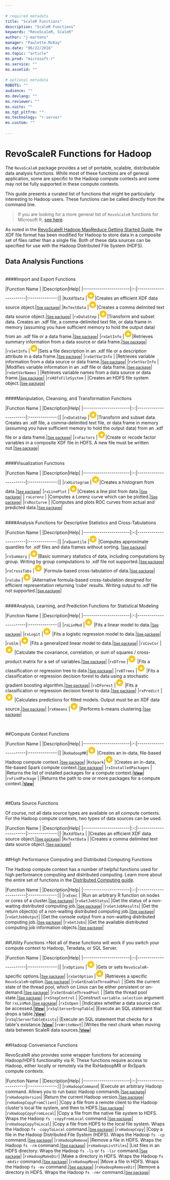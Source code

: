 ```yaml
---

# required metadata
title: "ScaleR Functions"
description: "ScaleR Functions"
keywords: "RevoScaleR, ScaleR"
author: "j-martens"
manager: "Paulette.McKay"
ms.date: "06/22/2016"
ms.topic: "article"
ms.prod: "microsoft-r"
ms.service: ""
ms.assetid: ""

# optional metadata
ROBOTS: ""
audience: ""
ms.devlang: ""
ms.reviewer: ""
ms.suite: ""
ms.tgt_pltfrm: ""
ms.technology: "r-server"
ms.custom: ""

---
```


# RevoScaleR Functions for Hadoop

The `RevoScaleR` package provides a set of portable, scalable, distributable data analysis functions. While most of these functions are of general application, some are specific to the Hadoop compute contexts and some may not be fully supported in these compute contexts. 

This guide presents a curated list of functions that might be particularly interesting to Hadoop users. These functions can be called directly from the command line. 

>If you are looking for a more general list of `RevoScaleR` functions for Microsoft R, [see here](scaler.md).

As noted in the [RevoScaleR Hadoop MapReduce Getting Started Guide](../scaler-hadoop-getting-started.md#composite), the XDF file format has been modified for Hadoop to store data in a composite set of files rather than a single file. Both of these data sources can be specified for use with the Hadoop Distributed File System (HDFS).

## Data Analysis Functions
<br />
####Import and Export Functions

|Function Name          | |Description|Help|
|-----------------------|:-:|-----------------------|:--------------:||
|`RxXdfData`       |![top](../media/award.png)|Creates an efficient XDF data source object.|<small>[See package](scaler.md#findmore)</small>|
|`RxTextData`      |![top](../media/award.png)|Creates a comma delimited text data source object.|<small>[See package](scaler.md#findmore)</small>|
|`rxDataStep`      |![top](../media/award.png)|Transform and subset data. Creates an .xdf file, a comma-delimited text file, or data frame in memory (assuming you have sufficient memory to hold the output data) from  an .xdf file or a data frame.|<small>[See package](scaler.md#findmore)</small>|
|`rxGetInfo`      |![top](../media/award.png)|Retrieves summary information from a data source or data frame.|<small>[See package](scaler.md#findmore)</small>|
|`rxSetInfo`       |![top](../media/award.png)|Sets a file description in an .xdf file or a description attribute in a data frame.|<small>[See package](scaler.md#findmore)</small>|
|`rxGetVarInfo`    | |Retrieves variable information from a data source or data frame.|<small>[See package](scaler.md#findmore)</small>|
|`rxSetVarInfo`    | |Modifies variable information in an .xdf file or data frame.|<small>[See package](scaler.md#findmore)</small>|
|`rxGetVarNames`   | |Retrieves variable names from a data source or data frame.|<small>[See package](scaler.md#findmore)</small>|
|`rxHdfsFileSystem`      | |Creates an HDFS file system object.|<small>[See package](scaler.md#findmore)</small>|



<br />
####Manipulation, Cleansing, and Transformation Functions

|Function Name          | |Description|Help|
|-----------------------|:-:|-----------------------|:--------------:||
|`rxDataStep`      |![top](../media/award.png)|Transform and subset data. Creates an .xdf file, a comma-delimited text file, or data frame in memory (assuming you have sufficient memory to hold the output data) from  an .xdf file or a data frame.|<small>[See package](scaler.md#findmore)</small>|
|`rxFactors`    |![top](../media/award.png)|Create or recode factor variables in a composite XDF file in HDFS. A new file must be written out.|<small>[See package](scaler.md#findmore)</small>|


<br />
####Visualization Functions

|Function Name          | |Description|Help|
|-----------------------|:-:|-----------------------|:--------------:||
|`rxHistogram`       |![top](../media/award.png)|Creates a histogram from data.|<small>[See package](scaler.md#findmore)</small>|
|`rxLinePlot`  |![top](../media/award.png)|Creates a line plot from data.|<small>[See package](scaler.md#findmore)</small>|
| `rxLorenz`      | |Computes a Lorenz curve which can be plotted.|<small>[See package](scaler.md#findmore)</small>|
|`rxRocCurve`  | |Computes and plots ROC curves from actual and predicted data.|<small>[See package](scaler.md#findmore)</small>|


<br />
####Analysis Functions for Descriptive Statistics and Cross-Tabulations

|Function Name          | |Description|Help|
|-----------------------|:-:|-----------------------|:--------------:||
|`rxQuantile`  |![top](../media/award.png) |Computes approximate quantiles for .xdf files and data frames without sorting. |<small>[See package](scaler.md#findmore)</small>|
|`rxSummary`       |![top](../media/award.png)|Basic summary statistics of data, including computations by group. Writing by group computations to .xdf file not supported.|<small>[See package](scaler.md#findmore)</small>|
|`rxCrossTabs`      |![top](../media/award.png) |Formula-based cross-tabulation of data.|<small>[See package](scaler.md#findmore)</small>|
|`rxCube`  |![top](../media/award.png) |Alternative formula-based cross-tabulation designed for efficient representation  returning ‘cube’ results. Writing output to .xdf file not supported.|<small>[See package](scaler.md#findmore)</small>|

<br />
####Analysis, Learning, and Prediction Functions for Statistical Modeling

|Function Name          | |Description|Help|
|-----------------------|:-:|-----------------------|:--------------:||
|`rxLinMod`   |![top](../media/award.png) |Fits a linear model to data.|<small>[See package](scaler.md#findmore)</small>|
|`rxLogit`   |![top](../media/award.png) |Fits a logistic regression model to data.|<small>[See package](scaler.md#findmore)</small>|
|`rxGlm`   |![top](../media/award.png) |Fits a generalized linear model to data.|<small>[See package](scaler.md#findmore)</small>|
|`rxCovCor`   |![top](../media/award.png) |Calculate the covariance, correlation, or sum of squares / cross-product matrix for a set of variables.|<small>[See package](scaler.md#findmore)</small>|
|`rxDTree`   |![top](../media/award.png) |Fits a classification or regression tree to data.|<small>[See package](scaler.md#findmore)</small>|
|`rxBTrees`   |![top](../media/award.png) |Fits a classification or regression decision forest to data using a stochastic gradient boosting algorithm.|<small>[See package](scaler.md#findmore)</small>|
|`rxDForest`   |![top](../media/award.png) |Fits a classification or regression decision forest to data.|<small>[See package](scaler.md#findmore)</small>|
|`rxPredict`   |![top](../media/award.png) |Calculates predictions for fitted models. Output must be an XDF data source.|<small>[See package](scaler.md#findmore)</small>|
|`rxKmeans`   |![top](../media/award.png) |Performs k-means clustering.|<small>[See package](scaler.md#findmore)</small>|


<br />
<a name="compute"></a>

##Compute Context Functions

|Function Name          | |Description|Help|
|-----------------------|:-:|-----------------------|:--------------:||
|`RxHadoopMR`|![top](../media/award.png) |Creates an in-data, file-based Hadoop compute context.|<small>[See package](scaler.md#findmore)</small>|
|`RxSpark`|![top](../media/award.png) |Creates an in-data, file-based Spark compute context.|<small>[See package](scaler.md#findmore)</small>|
|`rxInstalledPackages`   | |Returns the list of installed packages for a compute context.|<small>[**View**](rxInstalledPackages.md)</small>|
|`rxFindPackage`   | |Returns the path to one or more packages for a compute context.|<small>[**View**](rxFindPackage.md)</small>|


<br/>
<a name="data"></a>

##Data Source Functions

Of course, not all data source types are available on all compute contexts. For the Hadoop compute contexts, two types of data sources can be used. 

|Function Name          | |Description|Help|
|-----------------------|:-:|-----------------------|:--------------:||
|`RxXdfData`       | |Creates an efficient XDF data source object.|<small>[See package](scaler.md#findmore)</small>|
|`RxTextData`      | |Creates a comma delimited text data source object.|<small>[See package](scaler.md#findmore)</small>|


<br />
##High Performance Computing and Distributed Computing Functions

The Hadoop compute context has a number of helpful functions used for high performance computing and distributed computing. Learn more about the entire set of functions in the [Distributed Computing guide](../scaler-distributed-computing.md).

|Function Name          | |Description|Help|
|-----------------------|:-:|-----------------------|:--------------:||
|`rxExec`  | |Run an arbitrary R function on nodes or cores of a cluster.|<small>[See package](scaler.md#findmore)</small>|
|`rxGetJobStatus`| |Get the status of a non-waiting distributed computing job.|<small>[See package](scaler.md#findmore)</small>|
|`rxGetJobResults`| |Get the return object(s) of a non-waiting distributed computing job.|<small>[See package](scaler.md#findmore)</small>|
|`rxGetJobOutput`| |Get the console output from a non-waiting distributed computing job.|<small>[See package](scaler.md#findmore)</small>|
|`rxGetJobs`| |Get the available distributed computing job information objects.|<small>[See package](scaler.md#findmore)</small>|



<br />
##Utility Functions
>Not all of these functions will work if you switch your compute context to Hadoop, Teradata, or SQL Server.

|Function Name          | |Description|Help|
|-----------------------|:-:|-----------------------|:--------------:||
|`rxOptions`  |![top](../media/award.png) |Gets or sets `RevoScaleR`-specific options.|<small>[See package](scaler.md#findmore)</small>|
|`rxGetOption`   |![top](../media/award.png) |Retrieves a specific `RevoScaleR`-option.|<small>[See package](scaler.md#findmore)</small>|
|`rxGetEnableThreadPool`   | |Gets the current state of the thread pool, which on Linux can be either persistent or on-demand.|<small>[See package](scaler.md#findmore)</small>|
|`rxSetEnableThreadPool`   | |Sets the thread pool state.|<small>[See package](scaler.md#findmore)</small>|
|`rxStepControl`   | |Construct `variable.selection` argument for `rxLinMod`.|<small>[See package](scaler.md#findmore)</small>|
|`rxIsOpen` | |Indicates whether a data source can be accessed.|<small>[**View**](rxIsOpen.md)</small>|
|`rxSqlServerDropTable`| |Execute an SQL statement that drops a table.|<small>[**View**](rxSqlServerDropTable.md)</small>|  
|`rxSqlServerTableExists`| |Execute an SQL statement that checks for a table's existance.|<small>[**View**](rxSqlServerTableExists.md)</small>|
|`rxWriteNext`| |Writes the next chunk when moving data between ScaleR data sources.|<small>[**View**](rxWriteNext.md)</small>|
 
<br />
##Hadoop Convenience Functions

RevoScaleR also provides some wrapper functions for accessing Hadoop/HDFS functionality via R. These functions require access to Hadoop, either locally or remotely via the RxHadoopMR or RxSpark compute contexts.

|Function Name          | |Description|Help|
|-----------------------|:-:|-----------------------|:--------------:||
|`rxHadoopCommand`| |Execute an arbitrary Hadoop command. Allows you to run basic Hadoop commands.|<small>[See package](scaler.md#findmore)</small>|
|`rxHadoopVersion`| |Return the current Hadoop version.|<small>[See package](scaler.md#findmore)</small>| 
|`rxHadoopCopyFromClient`| |Copy a file from a remote client to the Hadoop cluster's local file system, and then to HDFS.|<small>[See package](scaler.md#findmore)</small>|
|`rxHadoopCopyFromLocal`| |Copy a file from the native file system to HDFS. Wraps the Hadoop `fs -copyFromLocal` command.|<small>[See package](scaler.md#findmore)</small>|
|`rxHadoopCopyToLocal`| |Copy a file from HDFS to the local file system. Wraps the Hadoop `fs -copyToLocal` command.|<small>[See package](scaler.md#findmore)</small>|
|`rxHadoopCopy`| |Copy a file in the Hadoop Distributed File System (HDFS). Wraps the Hadoop `fs -cp` command.|<small>[See package](scaler.md#findmore)</small>|
|`rxHadoopRemove`| |Remove a file in HDFS. Wraps the Hadoop `fs -rm` command.|<small>[See package](scaler.md#findmore)</small>|
|`rxHadoopListFiles`| |List files in an HDFS directory. Wraps the Hadoop `fs -ls` or `fs -lsr` command.|<small>[See package](scaler.md#findmore)</small>|
|`rxHadoopMakeDir`| |Make a directory in HDFS. Wraps the Hadoop `fs -mkdir` command.|<small>[See package](scaler.md#findmore)</small>|
|`rxHadoopMove`| |Move a file in HDFS. Wraps the Hadoop `fs -mv` command.|<small>[See package](scaler.md#findmore)</small>|
|`rxHadoopRemoveDir`| |Remove a directory in HDFS. Wraps the Hadoop `fs -rmr` command.|<small>[See package](scaler.md#findmore)</small>|